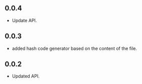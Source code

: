 ## 0.0.4

- Update API.

## 0.0.3

- added hash code generator based on the content of the file.

## 0.0.2

- Updated API.

